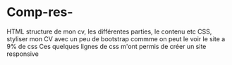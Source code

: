 
# Comp-res-
HTML structure de mon cv, les différentes parties, le contenu etc
CSS, styliser mon CV avec un peu de bootstrap commme on peut le voir le site a 9% de css 
Ces quelques lignes de css m'ont permis de créer un site responsive


